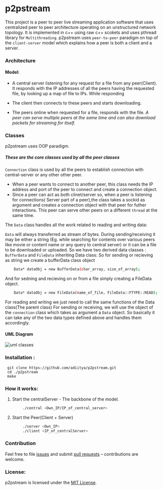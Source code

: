 # p2pstream
This project is a peer to peer live streaming application software that uses centralized peer to
peer architecture operating on an unstructured network topology. It is implemented in c++ using raw c++ scokets and uses pthread library for `Multithreading`.
p2pstream uses `peer-to-peer` paradigm on top of the `client-server` model which explains how a peer is both a client and a server. 
### Architecture
#### Model: 
* A central server listening for any request for a file from any peer(Client). It responds with the IP addresses of all the peers having the requested file, by looking up a map of file to IPs. While responding 

* The client then connects to these peers and starts downloading. 

* The peers online when requested for a file, responds with the file. _A peer can serve multiple peers at the same time and can also download packets for streaming for itself._

### Classes
p2pstream uses OOP paradigm.

##### These are the core classes used by all the peer classes
`Connection` class is used by all the peers to establish connection with central-server or any other other peer. 
* When a peer wants to connect to another peer, this class needs the IP address and port of the peer to connect and create a connection object. 
* Since a peer can act as both clinet/server so,  when a peer is listening for connections( Server part of a peer),the class takes a sockid as argument and creates a connection object with that peer for futher interactions. This peer can serve other peers on a different `thread` at the same time.

The `Data` class handles all the work related to reading and writing data:

`Data` will always transferred as stream of bytes. During sending/receiving it may be either a string (Eg. while searching for contents over various peers like movie or content name or any query to central server) or it can be a file to be downloaded or uploaded. 
So we have two derived data classes : `BufferData` and `FileData` inheriting Data class: 
So for sending or recieving as string we create a bufferData class object
```sh 
	Data* dataObj = new BufferData(char_array, size_of_array);
```
And for sedning and recieving on or from a file simply creating a FileData object.
```sh 
    Data* dataObj = new FileData(name_of_file, FileData::FTYPE::READ);
```
For reading and writing we just need to call the same functions of the Data class(The parent class)
For sending or receiving, we will use the object of the `connection` class which takes as argument a `Data` object. So basically it can take any of the two data types defined above and handles them accordingly.

#### UML Diagram
![uml classes](http://i.imgur.com/EI1FBSZ.jpg?1)

### Installation : 
	 git clone https://github.com/adiitya/p2pstream.git
	 cd ./p2pstream
	 make
### How it works: 
1. Start the centralServer - The backbone of the model.
```sh
        ./central <Own_IP/IP_of_central_server>
```
2. Start the Peer(Client + Server)
```sh
		./server <Own_IP>
		./client <IP_of_centralServer>
```		

### Contribution
Feel free to file [issues](https://github.com/adiitya/p2pstream/issues) and submit [pull requests](https://github.com/adiitya/p2pstream/pulls) – contributions are welcome.

### License:
p2pstream is licensed under the [MIT License](aditya.mit-license.org).
